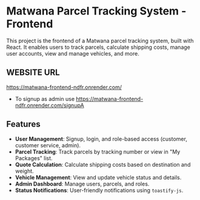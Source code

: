 # Matwana Parcel Tracking System - Frontend

This project is the frontend of a Matwana parcel tracking system, built with React. It enables users to track parcels, calculate shipping costs, manage user accounts, view and manage vehicles, and more.

## WEBSITE URL

https://matwana-frontend-ndfr.onrender.com/

- To signup as admin use https://matwana-frontend-ndfr.onrender.com/signupA

## Features

- **User Management**: Signup, login, and role-based access (customer, customer service, admin).
- **Parcel Tracking**: Track parcels by tracking number or view in "My Packages" list.
- **Quote Calculation**: Calculate shipping costs based on destination and weight.
- **Vehicle Management**: View and update vehicle status and details.
- **Admin Dashboard**: Manage users, parcels, and roles.
- **Status Notifications**: User-friendly notifications using `toastify-js`.
